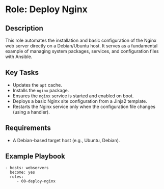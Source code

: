 # Role: Deploy Nginx

## Description

This role automates the installation and basic configuration of the Nginx web server directly on a Debian/Ubuntu host. It serves as a fundamental example of managing system packages, services, and configuration files with Ansible.

## Key Tasks
- Updates the `apt` cache.
- Installs the `nginx` package.
- Ensures the `nginx` service is started and enabled on boot.
- Deploys a basic Nginx site configuration from a Jinja2 template.
- Restarts the Nginx service only when the configuration file changes (using a handler).

## Requirements
- A Debian-based target host (e.g., Ubuntu, Debian).

## Example Playbook

    - hosts: webservers
      become: yes
      roles:
         - 00-deploy-nginx